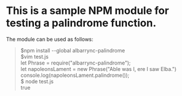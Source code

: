 # This is a sample NPM module for testing a palindrome function.


The module can be used as follows:

>$npm install --global albarrync-palindrome  
$vim test.js  
let Phrase = require("albarrync-palindrome");  
let napoleonsLament = new Phrase("Able was I, ere I saw Elba.")  
console.log(napoleonsLament.palindrome());  
$ node test.js  
true  